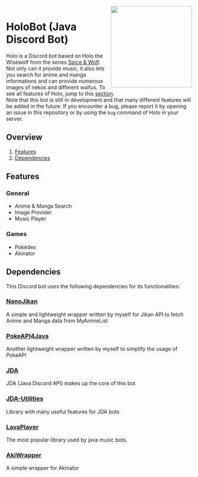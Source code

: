 <img align="right" src="https://github.com/xHarlock/HoloBot/blob/master/src/main/resources/logo.png" height="220" width="220">

# HoloBot (Java Discord Bot)

Holo is a Discord bot based on Holo the Wisewolf from the series [Spice & Wolf](https://en.wikipedia.org/wiki/Spice_and_Wolf). Not only can it provide music, it also lets you search for anime and manga informations and can provide numerous images of nekos and different waifus. To see all features of Holo, jump to this [section](#features).
<br>Note that this bot is still in development and that many different features will be added in the future. If you encounter a bug, please report it by opening an issue in this repository or by using the `bug` command of Holo in your server.

## Overview

1. [Features](#features)
2. [Dependencies](#dependencies)

## Features

### General
* Anime & Manga Search
* Image Provider
* Music Player

### Games
* Pokédex
* Akinator

## Dependencies

This Discord bot uses the following dependencies for its functionalities:

### [NanoJikan](https://github.com/xHarlock/NanoJikan)

A simple and lightweight wrapper written by myself for Jikan API to fetch Anime and Manga data from MyAnimeList

### [PokeAPI4Java](https://github.com/xHarlock/NanoJikan)

Another lightweight wrapper written by myself to simplify the usage of PokeAPI

### [JDA](https://github.com/DV8FromTheWorld/JDA)

JDA (Java Discord API) makes up the core of this bot 

### [JDA-Utilities](https://github.com/JDA-Applications/JDA-Utilities)

Library with many useful features for JDA bots

### [LavaPlayer](https://github.com/sedmelluq/lavaplayer)

The most popular library used by java music bots.

### [AkiWrapper](https://github.com/markozajc/Akiwrapper)

A simple wrapper for Akinator
